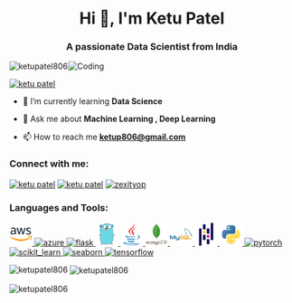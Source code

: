 <h1 align="center">Hi 👋, I'm Ketu Patel</h1>
<h3 align="center">A passionate Data Scientist from India</h3>
<img align="right" alt="Coding" width="400" src="https://imarticus.org/blog/why-does-data-ops-for-data-science-project-matter/">
<p align="left"> <img src="https://komarev.com/ghpvc/?username=ketupatel806&label=Profile%20views&color=0e75b6&style=flat" alt="ketupatel806" /> </p>

<p align="left"> <a href="https://twitter.com/ketu patel" target="blank"><img src="https://img.shields.io/twitter/follow/ketu patel?logo=twitter&style=for-the-badge" alt="ketu patel" /></a> </p>

- 🌱 I’m currently learning **Data Science**

- 💬 Ask me about **Machine Learning , Deep Learning**

- 📫 How to reach me **ketup806@gmail.com**

<h3 align="left">Connect with me:</h3>
<p align="left">
<a href="https://twitter.com/ketu patel" target="blank"><img align="center" src="https://raw.githubusercontent.com/rahuldkjain/github-profile-readme-generator/master/src/images/icons/Social/twitter.svg" alt="ketu patel" height="30" width="40" /></a>
<a href="https://linkedin.com/in/ketu patel" target="blank"><img align="center" src="https://raw.githubusercontent.com/rahuldkjain/github-profile-readme-generator/master/src/images/icons/Social/linked-in-alt.svg" alt="ketu patel" height="30" width="40" /></a>
<a href="https://kaggle.com/zexityop" target="blank"><img align="center" src="https://raw.githubusercontent.com/rahuldkjain/github-profile-readme-generator/master/src/images/icons/Social/kaggle.svg" alt="zexityop" height="30" width="40" /></a>
</p>

<h3 align="left">Languages and Tools:</h3>
<p align="left"> <a href="https://aws.amazon.com" target="_blank" rel="noreferrer"> <img src="https://raw.githubusercontent.com/devicons/devicon/master/icons/amazonwebservices/amazonwebservices-original-wordmark.svg" alt="aws" width="40" height="40"/> </a> <a href="https://azure.microsoft.com/en-in/" target="_blank" rel="noreferrer"> <img src="https://www.vectorlogo.zone/logos/microsoft_azure/microsoft_azure-icon.svg" alt="azure" width="40" height="40"/> </a> <a href="https://flask.palletsprojects.com/" target="_blank" rel="noreferrer"> <img src="https://www.vectorlogo.zone/logos/pocoo_flask/pocoo_flask-icon.svg" alt="flask" width="40" height="40"/> </a> <a href="https://golang.org" target="_blank" rel="noreferrer"> <img src="https://raw.githubusercontent.com/devicons/devicon/master/icons/go/go-original.svg" alt="go" width="40" height="40"/> </a> <a href="https://www.java.com" target="_blank" rel="noreferrer"> <img src="https://raw.githubusercontent.com/devicons/devicon/master/icons/java/java-original.svg" alt="java" width="40" height="40"/> </a> <a href="https://www.mongodb.com/" target="_blank" rel="noreferrer"> <img src="https://raw.githubusercontent.com/devicons/devicon/master/icons/mongodb/mongodb-original-wordmark.svg" alt="mongodb" width="40" height="40"/> </a> <a href="https://www.mysql.com/" target="_blank" rel="noreferrer"> <img src="https://raw.githubusercontent.com/devicons/devicon/master/icons/mysql/mysql-original-wordmark.svg" alt="mysql" width="40" height="40"/> </a> <a href="https://pandas.pydata.org/" target="_blank" rel="noreferrer"> <img src="https://raw.githubusercontent.com/devicons/devicon/2ae2a900d2f041da66e950e4d48052658d850630/icons/pandas/pandas-original.svg" alt="pandas" width="40" height="40"/> </a> <a href="https://www.python.org" target="_blank" rel="noreferrer"> <img src="https://raw.githubusercontent.com/devicons/devicon/master/icons/python/python-original.svg" alt="python" width="40" height="40"/> </a> <a href="https://pytorch.org/" target="_blank" rel="noreferrer"> <img src="https://www.vectorlogo.zone/logos/pytorch/pytorch-icon.svg" alt="pytorch" width="40" height="40"/> </a> <a href="https://scikit-learn.org/" target="_blank" rel="noreferrer"> <img src="https://upload.wikimedia.org/wikipedia/commons/0/05/Scikit_learn_logo_small.svg" alt="scikit_learn" width="40" height="40"/> </a> <a href="https://seaborn.pydata.org/" target="_blank" rel="noreferrer"> <img src="https://seaborn.pydata.org/_images/logo-mark-lightbg.svg" alt="seaborn" width="40" height="40"/> </a> <a href="https://www.tensorflow.org" target="_blank" rel="noreferrer"> <img src="https://www.vectorlogo.zone/logos/tensorflow/tensorflow-icon.svg" alt="tensorflow" width="40" height="40"/> </a> </p>

<p><img align="left" src="https://github-readme-stats.vercel.app/api/top-langs?username=ketupatel806&show_icons=true&locale=en&layout=compact" alt="ketupatel806" /></p>

<p>&nbsp;<img align="center" src="https://github-readme-stats.vercel.app/api?username=ketupatel806&show_icons=true&locale=en" alt="ketupatel806" /></p>

<p><img align="center" src="https://github-readme-streak-stats.herokuapp.com/?user=ketupatel806&" alt="ketupatel806" /></p>
